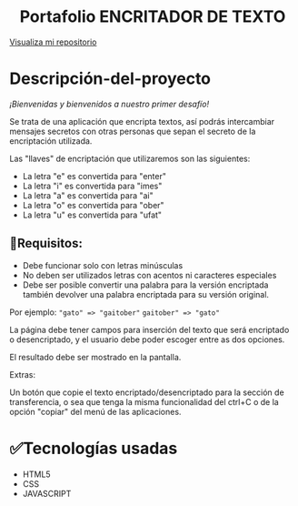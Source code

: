 <h1 align=center> Portafolio ENCRITADOR DE TEXTO</h1>
<a href="https://alexisvillaverde.github.io/challenge-oracle-encriptador/">Visualiza mi repositorio</a>

# Descripción-del-proyecto

<em>¡Bienvenidas y bienvenidos a nuestro primer desafío!</em>

Se trata de una aplicación que encripta textos, así podrás intercambiar mensajes secretos con otras personas
que sepan el secreto de la encriptación utilizada.

Las "llaves" de encriptación que utilizaremos son las siguientes:

- La letra "e" es convertida para "enter"
- La letra "i" es convertida para "imes"
- La letra "a" es convertida para "ai"
- La letra "o" es convertida para "ober"
- La letra "u" es convertida para "ufat"

## :hammer:Requisitos:

- Debe funcionar solo con letras minúsculas
- No deben ser utilizados letras con acentos ni caracteres especiales
- Debe ser posible convertir una palabra para la versión encriptada también devolver una palabra encriptada para su versión original.

Por ejemplo:
`"gato" => "gaitober"`
`gaitober" => "gato"`

La página debe tener campos para inserción del texto que será encriptado o desencriptado, y el usuario debe poder escoger entre as dos opciones.

El resultado debe ser mostrado en la pantalla.

Extras:

Un botón que copie el texto encriptado/desencriptado para la sección de transferencia, o sea que tenga la misma funcionalidad del ctrl+C o
de la opción "copiar" del menú de las aplicaciones.

# ✅Tecnologías usadas
- HTML5
- CSS
- JAVASCRIPT
